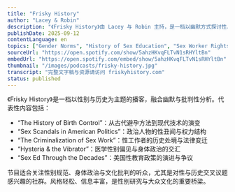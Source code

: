 ```yaml
---
title: "Frisky History"
author: "Lacey & Robin"
description: "《Frisky History》由 Lacey 与 Robin 主持，是一档以幽默方式探讨性、性别与历史交汇的播客。节目内容涵盖性教育演变、避孕技术发展、性工作权利、政治人物的性丑闻与性别规范的历史变迁。风格轻松但富有批判性，结合历史资料与当代视角，Spotify 评分为 4.6（30+ 条评论），在性别研究与大众文化交叉领域中具有独特影响力。"
publishDate: 2025-09-12
contentLanguage: en
topics: ["Gender Norms", "History of Sex Education", "Sex Worker Rights", "Body Politics", "Cultural Critique"]
sourceUrl: "https://open.spotify.com/show/5ahzHKvqFLTvN1sRHYltBn"
embedUrl: "https://open.spotify.com/embed/show/5ahzHKvqFLTvN1sRHYltBn"
thumbnail: "/images/podcasts/frisky-history.jpg"
transcript: "完整文字稿与资源请访问 friskyhistory.com"
status: published
---
```


《Frisky History》是一档以性别与历史为主题的播客，融合幽默与批判性分析。代表性内容包括：

- “The History of Birth Control”：从古代避孕方法到现代技术的演变
- “Sex Scandals in American Politics”：政治人物的性丑闻与权力结构
- “The Criminalization of Sex Work”：性工作者的历史处境与法律变迁
- “Hysteria & the Vibrator”：医学性别偏见与身体政治的交汇
- “Sex Ed Through the Decades”：美国性教育政策的演进与争议

节目适合关注性别规范、身体政治与文化批判的听众，尤其是对性与历史交叉议题感兴趣的社群。风格轻松、信息丰富，是性别研究与大众文化的重要桥梁。
